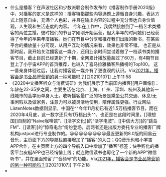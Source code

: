 - 什么是播客？在声波社区和少数派联合制作发布的《播客制作手册2020版》中，对播客的定义是这样的：播客特指那些内容选题上遵循自身兴趣，表达方式上随意自由，充满个人色彩，并且在输出内容的过程中充分表达自身价值观，人生观和生活态度的内容。
今年在工作中，我偶然接触到了一档艺术类播客的两位主播。彼时她们的节目才刚刚开始运营，但大半年的时间她们已经获得了今年的苹果年度播客。她们在节目中分享和推荐我们出版的新书，在某些平台的播放量十分可观，从用户互动的情况来看，效果也非常不错。
也正是从那时起，我开始关注播客这一媒介，还用业余时间尝试着做了一档读书类的播客节目，截止目前已经更新了十期，全网累计播放量超过了60万，有4期节目登上了小宇宙APP的首页推荐，也进入了喜马拉雅播客热播榜的Top100。
这一番亲身体验过后，让我对播客这一媒介有了更直观的认识。Via[2021年，播客会是书业品牌营销的另一种可能吗？](https://mp.weixin.qq.com/s?__biz=MzA5MzIxNTkxMQ==&mid=2652530742&idx=1&sn=8e52af9340f20a435291bbbeee6de90c&chksm=8b8f85febcf80ce811ad7605c02541024924ffed27d122e1f2b172fa408168baa6cd2f00ebdc)[[20210107]] 上午11:58
- 《2020中文播客听众与消费调研》为我们展示了当前国内播客[[用户画像]]：年龄在22-35岁之间，主要生活在北京、上海、广州、深圳、杭州及其他新一线城市的高学历单身人士。收听播客最广泛的场景是乘坐公共交通、休息/无事闲暇以及做家务，注意力可以被灵活地使用，陪伴属性更强。行业网站ListenNotes数据则显示，中国在^^今年11月初已有近1.5万档播客节目，而在2020年4月底，这一数字还只有1万档出头^^。也正是在这段时间里，[[理想国]]自制的“Naive咖啡馆”、[[活字文化]]的“活字电波”、[[中信大方]]的“跳岛FM”、[[读客]]的“惊奇电台”纷纷登场，后两者还是出版方委托专业的播客厂牌机构justpod进行专业制作的。😀😀😀😀😀😀😀😀最近更新的8.0版的网易云音乐，主页面下方的导航栏直接增加了“播客”的入口；QQ音乐也和小宇宙APP合作，在主页面上方的四个导航入口中增加了“播客”标签；快手孵化的播客平台皮艇APP也已经悄悄上线；就连微信读书也孵化了一个新的APP“微信听书”，并在里面预留了“音频号”的功能。Via[2021年，播客会是书业品牌营销的另一种可能吗？](https://mp.weixin.qq.com/s?__biz=MzA5MzIxNTkxMQ==&mid=2652530742&idx=1&sn=8e52af9340f20a435291bbbeee6de90c&chksm=8b8f85febcf80ce811ad7605c02541024924ffed27d122e1f2b172fa408168baa6cd2f00ebdc)[[20210107]] 下午2:18
- 
